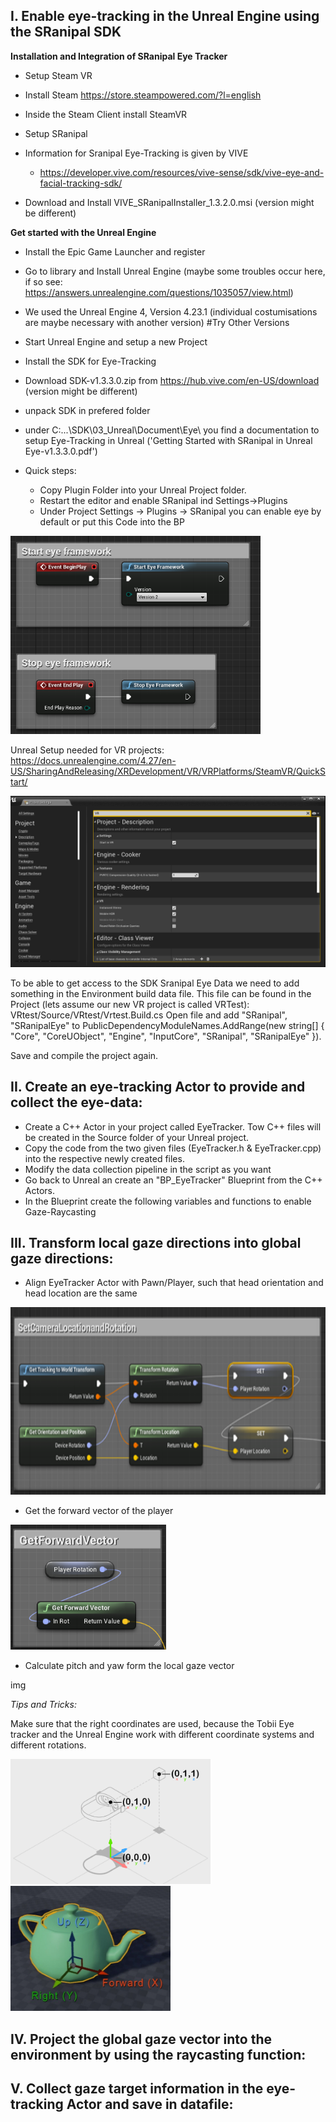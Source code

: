 ## I.	Enable eye-tracking in the Unreal Engine using the SRanipal SDK 
**Installation and Integration of SRanipal Eye Tracker**

- Setup Steam VR

- Install Steam https://store.steampowered.com/?l=english
- Inside the Steam Client install SteamVR

- Setup SRanipal
- Information for Sranipal Eye-Tracking is given by VIVE
	- https://developer.vive.com/resources/vive-sense/sdk/vive-eye-and-facial-tracking-sdk/

- Download and Install VIVE_SRanipalInstaller_1.3.2.0.msi (version might be different)


**Get started with the Unreal Engine**

- Install the Epic Game Launcher and register
- Go to library and Install Unreal Engine (maybe some troubles occur here, if so see: https://answers.unrealengine.com/questions/1035057/view.html)
- We used the Unreal Engine 4, Version 4.23.1 (individual costumisations are maybe necessary with another version) #Try Other Versions
- Start Unreal Engine and setup a new Project

- Install the SDK for Eye-Tracking
- Download SDK-v1.3.3.0.zip from https://hub.vive.com/en-US/download (version might be different)
- unpack SDK in prefered folder
- under C:\...\SDK\03_Unreal\Document\Eye\ you find a documentation to setup Eye-Tracking in Unreal ('Getting Started with SRanipal in Unreal Eye-v1.3.3.0.pdf')
- Quick steps: 
	- Copy Plugin Folder into your Unreal Project folder. 
	- Restart the editor and enable SRanipal ind Settings->Plugins
	- Under Project Settings -> Plugins -> SRanipal you can enable eye by default or put this Code into the BP 

<img src="img/Start_EyeTracker.png" width="400">

Unreal Setup needed for VR projects:
https://docs.unrealengine.com/4.27/en-US/SharingAndReleasing/XRDevelopment/VR/VRPlatforms/SteamVR/QuickStart/

<img src="img/Unreal_Settings.png" width="800">


To be able to get access to the SDK Sranipal Eye Data we need to add something in the Environment build data file.
This file can be found in the Project (lets assume our new VR project is called VRTest): VRtest/Source/VRtest/Vrtest.Build.cs
Open file and add  "SRanipal", "SRanipalEye" to PublicDependencyModuleNames.AddRange(new string[] { "Core", "CoreUObject", "Engine", "InputCore", "SRanipal", "SRanipalEye" }).

Save and compile the project again. 

## II.	Create an eye-tracking Actor to provide and collect the eye-data: 

- Create a C++ Actor in your project called EyeTracker. Tow C++ files will be created in the Source folder of your Unreal project. 
- Copy the code from the two given files (EyeTracker.h & EyeTracker.cpp) into the respective newly created files.
- Modify the data collection pipeline in the script as you want  
- Go back to Unreal an create an "BP_EyeTracker" Blueprint from the C++ Actors.
- In the Blueprint create the following variables and functions to enable Gaze-Raycasting

## III.	Transform local gaze directions into global gaze directions:

- Align EyeTracker Actor with Pawn/Player, such that head orientation and head location are the same

<img src="img/Align_Head_Orientation_and_Rotation.png" height="300">

- Get the forward vector of the player

<img src="img/GetForwardVector.png" height="200">

- Calculate pitch and yaw form the local gaze vector

img

*Tips and Tricks:*

Make sure that the right coordinates are used, because the Tobii Eye tracker and the Unreal Engine work with different coordinate systems and different rotations. 

<img src="img/HTC_coordinates.png" height="200"> <img src="img/UE_coordinates.jpg" height="200">

## IV.	Project the global gaze vector into the environment by using the raycasting function: 

## V.	Collect gaze target information in the eye-tracking Actor and save in datafile: 










